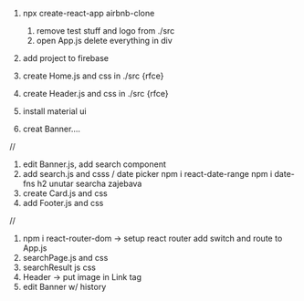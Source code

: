 1) npx create-react-app airbnb-clone
    1. remove test stuff and logo from ./src
    2. open App.js delete everything in div
2) add project to firebase

3) create Home.js and css in ./src {rfce}
4) create Header.js and css in ./src {rfce}
5) install material ui

6) creat Banner....


//

1) edit Banner.js, add search component
2) add search.js and csss / date picker
    npm i react-date-range 
    npm i date-fns
    h2 unutar searcha zajebava
3) create Card.js and css
1) add Footer.js and css

//

1) npm i react-router-dom -> setup react router
    add switch and route to App.js
2) searchPage.js and css
3) searchResult js css
4) Header -> put image in Link tag
5) edit Banner w/ history




